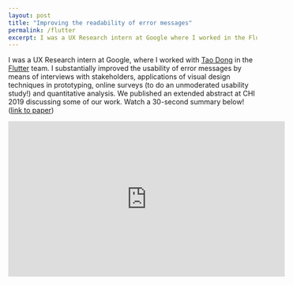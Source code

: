 ```yaml
---
layout: post
title: "Improving the readability of error messages"
permalink: /flutter
excerpt: I was a UX Research intern at Google where I worked in the Flutter team to improve the usability of error messages, by means of interviews with stakeholders, applications of visual design techniques in prototyping, online surveys and quantitative analysis.
---
```


I was a UX Research intern at Google, where I worked with [Tao Dong](https://www.taodong.net) in the [Flutter](https://flutter.io) team. I substantially improved the usability of error messages by means of interviews with stakeholders, applications of visual design techniques in prototyping, online surveys (to do an unmoderated usability study!) and quantitative analysis. We published an extended abstract at CHI 2019 discussing some of our work. Watch a 30-second summary below! ([link to paper](/files/error-messages-chi2019-khandwala.pdf))

<iframe width="560" height="315" src="https://www.youtube.com/embed/Sd2UweBhUc0" frameborder="0" allow="accelerometer; autoplay; clipboard-write; encrypted-media; gyroscope; picture-in-picture" allowfullscreen></iframe>
